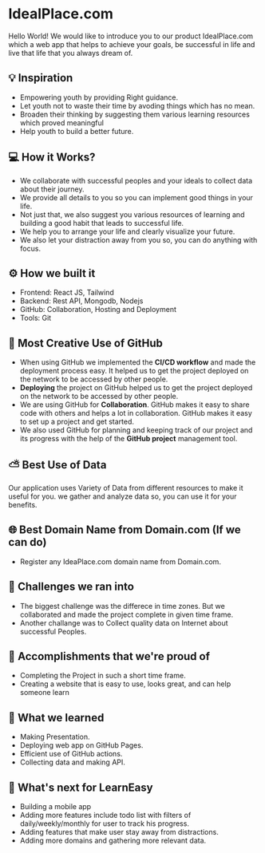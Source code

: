 # IdealPlace.com

Hello World! We would like to introduce you to our product IdealPlace.com which a web app that helps to achieve your goals, be successful in life and live that life that you always dream of.

## 💡 Inspiration

- Empowering youth by providing Right guidance.
- Let youth not to waste their time by avoding things which has no mean.
- Broaden their thinking by suggesting them various learning resources which proved meaningful
- Help youth to build a better future.

## 💻 How it Works?

- We collaborate with successful peoples and your ideals to collect data about their journey.
- We provide all details to you so you can implement good things in your life.
- Not just that, we also suggest you various resources of learning and building a good habit that leads to successful life.
- We help you to arrange your life and clearly visualize your future.
- We also let your distraction away from you so, you can do anything with focus.

## ⚙️ How we built it

- Frontend: React JS, Tailwind
- Backend: Rest API, Mongodb, Nodejs
- GitHub: Collaboration, Hosting and Deployment
- Tools: Git

## 🤝 Most Creative Use of GitHub

- When using GitHub we implemented the **CI/CD workflow** and made the deployment process easy. It helped us to get the project deployed on the network to be accessed by other people.
- **Deploying** the project on GitHub helped us to get the project deployed on the network to be accessed by other people.
- We are using GitHub for **Collaboration**. GitHub makes it easy to share code with others and helps a lot in collaboration. GitHub makes it easy to set up a project and get started.
- We also used GitHub for planning and keeping track of our project and its progress with the help of the **GitHub project** management tool.

## ⛅ Best Use of Data

Our application uses Variety of Data from different resources to make it useful for you. we gather and analyze data so, you can use it for your benefits.

## 🌐 Best Domain Name from Domain.com (If we can do)
- Register any IdeaPlace.com domain name from Domain.com.

## 🧠 Challenges we ran into

- The biggest challenge was the differece in time zones. But we collaborated and made the project complete in given time frame.
- Another challange was to Collect quality data on Internet about successful Peoples.

## 🏅 Accomplishments that we're proud of

- Completing the Project in such a short time frame.
- Creating a website that is easy to use, looks great, and can help someone learn

## 📖 What we learned

- Making Presentation.
- Deploying web app on GitHub Pages.
- Efficient use of GitHub actions.
- Collecting data and making API.

## 🚀 What's next for LearnEasy

- Building a mobile app
- Adding more features include todo list with filters of daily/weekly/monthly for user to track his progress.
- Adding features that make user stay away from distractions.
- Adding more domains and gathering more relevant data.
